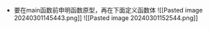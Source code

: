 + 要在main函数前申明函数原型，再在下面定义函数体
![[Pasted image 20240301145443.png]]
![[Pasted image 20240301152544.png]]